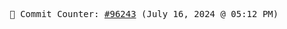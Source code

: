 <p align="center">
    <samp>
        📮 Commit Counter: <a href="https://github.com/Javascript-void0/Javascript-void0/commits/main">#96243</a> (July 16, 2024 @ 05:12 PM)
    </samp>
</p>